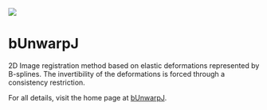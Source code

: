 [![](http://jenkins.imagej.net/job/bUnwarpJ/lastBuild/badge/icon)](http://jenkins.imagej.net/job/bUnwarpJ/)

bUnwarpJ
========

2D Image registration method based on elastic deformations represented by B-splines. The invertibility of the deformations is forced through a consistency restriction.

For all details, visit the home page at [bUnwarpJ](http://imagej.net/bUnwarpJ/).
